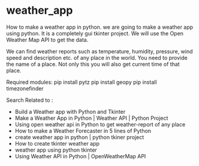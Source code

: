 # weather_app
How to make a weather app in python. we are going to make a weather app using python. It is a completely gui tkinter project. 
We will use the Open Weather Map API to get the data. 

We can find weather reports such as temperature, humidity, pressure, wind speed and description etc. of any place in the world. You need to provide the name of a place. Not only this you will also get current time of that place.

Required modules:
  pip install pytz 
  pip install geopy
  pip install timezonefinder

Search Related to :
* Build a Weather app with Python and Tkinter
* Make a Weather App in Python | Weather API | Python Project
* Using open weather api in Python to get weather-report of any place
* How to make a Weather Forecaster in 5 lines of Python
* create weather app in python | python tkiner project 
* How to create tkinter weather app 
* weather app using python tkinter
* Using Weather API in Python  | OpenWeatherMap API
